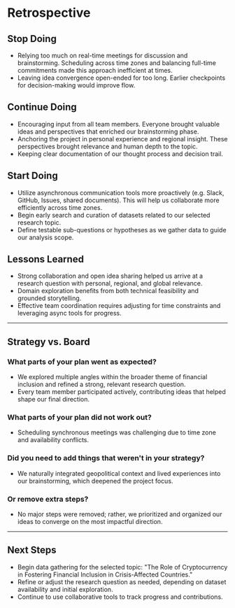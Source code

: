 # Retrospective

## Stop Doing

* Relying too much on real-time meetings for discussion and brainstorming.
Scheduling across time zones and balancing full-time commitments made this
approach inefficient at times.
* Leaving idea convergence open-ended for too long. Earlier checkpoints for
decision-making would improve flow.

## Continue Doing

* Encouraging input from all team members. Everyone brought valuable ideas and
perspectives that enriched our brainstorming phase.
* Anchoring the project in personal experience and regional insight.
These perspectives brought relevance and human depth to the topic.
* Keeping clear documentation of our thought process and decision trail.

## Start Doing

* Utilize asynchronous communication tools more proactively (e.g. Slack, GitHub,
Issues, shared documents).
This will help us collaborate more efficiently across time zones.
* Begin early search and curation of datasets related to our selected research topic.
* Define testable sub-questions or hypotheses as we gather data to guide our
analysis scope.

## Lessons Learned

* Strong collaboration and open idea sharing helped us arrive at a research
question with personal, regional, and global relevance.
* Domain exploration benefits from both technical feasibility and grounded storytelling.
* Effective team coordination requires adjusting for time constraints and
leveraging async tools for progress.

---

## Strategy vs. Board

### What parts of your plan went as expected?

* We explored multiple angles within the broader theme of financial inclusion
and refined a strong, relevant research question.
* Every team member participated actively, contributing ideas that helped shape
our final direction.

### What parts of your plan did not work out?

* Scheduling synchronous meetings was challenging due to time zone and
availability conflicts.

### Did you need to add things that weren't in your strategy?

* We naturally integrated geopolitical context and lived experiences into our
brainstorming, which deepened the project focus.

### Or remove extra steps?

* No major steps were removed; rather, we prioritized and organized our ideas
to converge on the most impactful direction.

---

## Next Steps

* Begin data gathering for the selected topic: "The Role of Cryptocurrency in
Fostering Financial Inclusion in Crisis-Affected Countries."
* Refine or adjust the research question as needed, depending on dataset
availability and initial exploration.
* Continue to use collaborative tools to track progress and contributions.
